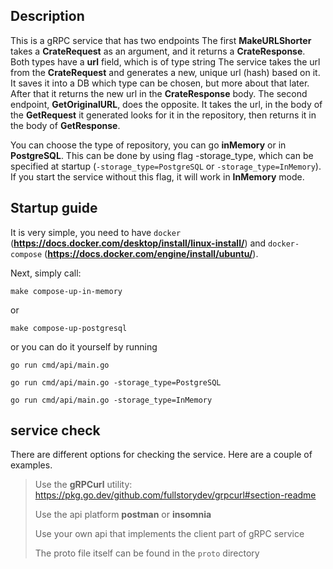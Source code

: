 ## Description

This is a gRPC service that has two endpoints
    The first **MakeURLShorter** takes a **CrateRequest** as an argument, and it returns a **CrateResponse**. Both types have a **url** field, which is of type string 
    The service takes the url from the **CrateRequest** and generates a new, unique url 
(hash) based on it. It saves it into a DB which type can be chosen, but more about that later. After that it returns 
the new url in the **CrateResponse** body.
    The second endpoint, **GetOriginalURL**, does the opposite. It takes the url, in the body of the **GetRequest** it generated 
looks for it in the repository, then returns it in the body of **GetResponse**.

You can choose the type of repository, you can go **inMemory** or in **PostgreSQL**. This can be done by using flag 
-storage_type, which can be specified at startup (``-storage_type=PostgreSQL`` or ``-storage_type=InMemory``). 
If you start the service without this flag, it will work in **InMemory** mode.

## Startup guide

It is very simple, you need to have ``docker`` (**https://docs.docker.com/desktop/install/linux-install/**) 
and ``docker-compose`` (**https://docs.docker.com/engine/install/ubuntu/**).

Next, simply call:
```shell
make compose-up-in-memory
```
or
```shell
make compose-up-postgresql
```
or you can do it yourself by running
```shell
go run cmd/api/main.go
```
```shell
go run cmd/api/main.go -storage_type=PostgreSQL
```
```shell
go run cmd/api/main.go -storage_type=InMemory
```


## service check

There are different options for checking the service. Here are a couple of examples.

>Use the **gRPCurl** utility: https://pkg.go.dev/github.com/fullstorydev/grpcurl#section-readme
>
>Use the api platform **postman** or **insomnia**
>
>Use your own api that implements the client part of gRPC service
>
>The proto file itself can be found in the `proto` directory
